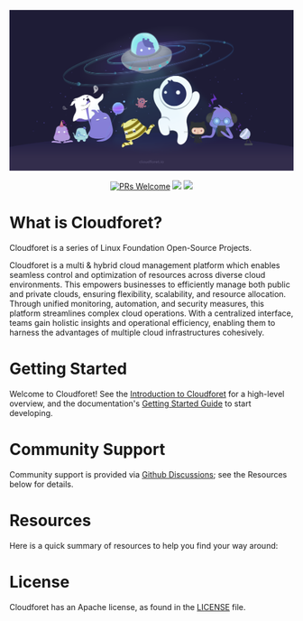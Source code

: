 <p align="center">
  <img width="2051" alt="docs-thumbnail" src="https://raw.githubusercontent.com/cloudforet-io/artwork/5a4a89390cd7bcc71ad2b5b79e0a77f1680f7b9c/illustrations/wonny-and-friends.png">
</p>

<p align="center">
  <a href='http://makeapullrequest.com'><img alt='PRs Welcome' src='https://img.shields.io/badge/PRs-welcome-brightgreen.svg?style=shields'/></a>
  <a href="https://bestpractices.coreinfrastructure.org/projects/7555"><img src="https://bestpractices.coreinfrastructure.org/projects/7555/badge"></a>
  <a href="https://github.com/cloudforet-io/charts"><img src="https://img.shields.io/github/v/release/cloudforet-io/charts"></a>
</p>

# What is Cloudforet?

Cloudforet is a series of Linux Foundation Open-Source Projects.

Cloudforet is a multi & hybrid cloud management platform which enables seamless control and optimization of resources across diverse cloud environments. This empowers businesses to efficiently manage both public and private clouds, ensuring flexibility, scalability, and resource allocation. Through unified monitoring, automation, and security measures, this platform streamlines complex cloud operations. With a centralized interface, teams gain holistic insights and operational efficiency, enabling them to harness the advantages of multiple cloud infrastructures cohesively.

# Getting Started

Welcome to Cloudforet! See the [Introduction to Cloudforet] for a high-level overview, and the documentation's [Getting Started Guide] to start developing.

# Community Support

Community support is provided via [Github Discussions]; see the Resources below for details.

# Resources

Here is a quick summary of resources to help you find your way around:

# License

Cloudforet has an Apache license, as found in the [LICENSE] file.


[Introduction to Cloudforet]: https://docs.google.com/presentation/d/1Lh8yaXcARhcAi4ewwpl-WIh0Au12GwbbhTUbgdbvXnk/edit?usp=sharing
[Getting Started Guide]: https://cloudforet.io/docs/setup_operation/quick_install/
[Github Discussions]: https://github.com/orgs/cloudforet-io/discussions
[LICENSE]: https://github.com/cloudforet-io/cloudforet/blob/master/LICENSE
